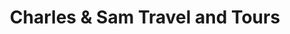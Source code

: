 ---
title: "Charles & Sam Travel and Tours"
url: /san-fernando/charles-and-sam-travel-and-tours/
shop: travel agency
---